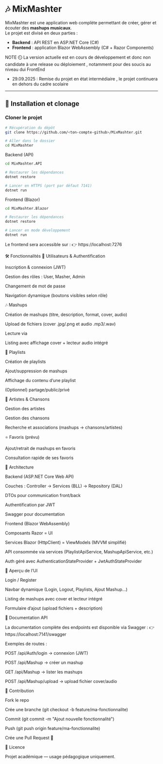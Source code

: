 # 🎶 MixMashter

MixMashter est une application web complète permettant de créer, gérer et écouter des **mashups musicaux**.  
Le projet est divisé en deux parties :

- **Backend** : API REST en ASP.NET Core (C#)  
- **Frontend** : application Blazor WebAssembly (C# + Razor Components)

NOTE ⏲️ La version actuelle est en cours de développement et donc non candidate à une release ou déploiement , notamment pour des soucis au niveau dui FrontEnd

- 29.09.2025 : Remise du projet en état intermédiaire , le projet continuera en dehors du cadre scolaire

---

## 🚀 Installation et clonage

### Cloner le projet
```bash
# Récupération du dépôt
git clone https://github.com/<ton-compte-github>/MixMashter.git

# Aller dans le dossier
cd MixMashter
```
Backend (API)
```bash
cd MixMashter.API

# Restaurer les dépendances
dotnet restore

# Lancer en HTTPS (port par défaut 7141)
dotnet run
```

Frontend (Blazor)
```bash
cd MixMashter.Blazor

# Restaurer les dépendances
dotnet restore

# Lancer en mode développement
dotnet run
```
Le frontend sera accessible sur :
👉 https://localhost:7276

🛠️ Fonctionnalités
🎤 Utilisateurs & Authentification

Inscription & connexion (JWT)

Gestion des rôles : User, Masher, Admin

Changement de mot de passe

Navigation dynamique (boutons visibles selon rôle)

🎶 Mashups

Création de mashups (titre, description, format, cover, audio)

Upload de fichiers (cover .jpg/.png et audio .mp3/.wav)

Lecture via <audio> (fichiers locaux) ou intégration YouTube

Listing avec affichage cover + lecteur audio intégré

🎼 Playlists

Création de playlists

Ajout/suppression de mashups

Affichage du contenu d’une playlist

(Optionnel) partage/public/privé

🎤 Artistes & Chansons

Gestion des artistes

Gestion des chansons

Recherche et associations (mashups → chansons/artistes)

⭐ Favoris (prévu)

Ajout/retrait de mashups en favoris

Consultation rapide de ses favoris

📐 Architecture

Backend (ASP.NET Core Web API)

Couches : Controller → Services (BLL) → Repository (DAL)

DTOs pour communication front/back

Authentification par JWT

Swagger pour documentation

Frontend (Blazor WebAssembly)

Composants Razor = UI

Services Blazor (HttpClient) = ViewModels (MVVM simplifié)

API consommée via services (PlaylistApiService, MashupApiService, etc.)

Auth géré avec AuthenticationStateProvider + JwtAuthStateProvider

📸 Aperçu de l’UI

Login / Register

Navbar dynamique (Login, Logout, Playlists, Ajout Mashup…)

Listing de mashups avec cover et lecteur intégré

Formulaire d’ajout (upload fichiers + description)

📖 Documentation API

La documentation complète des endpoints est disponible via Swagger :
👉 https://localhost:7141/swagger

Exemples de routes :

POST /api/Auth/login → connexion (JWT)

POST /api/Mashup → créer un mashup

GET /api/Mashup → lister les mashups

POST /api/Mashup/upload → upload fichier cover/audio

🤝 Contribution

Fork le repo

Crée une branche (git checkout -b feature/ma-fonctionnalite)

Commit (git commit -m "Ajout nouvelle fonctionnalité")

Push (git push origin feature/ma-fonctionnalite)

Crée une Pull Request 🚀

📜 Licence

Projet académique — usage pédagogique uniquement.